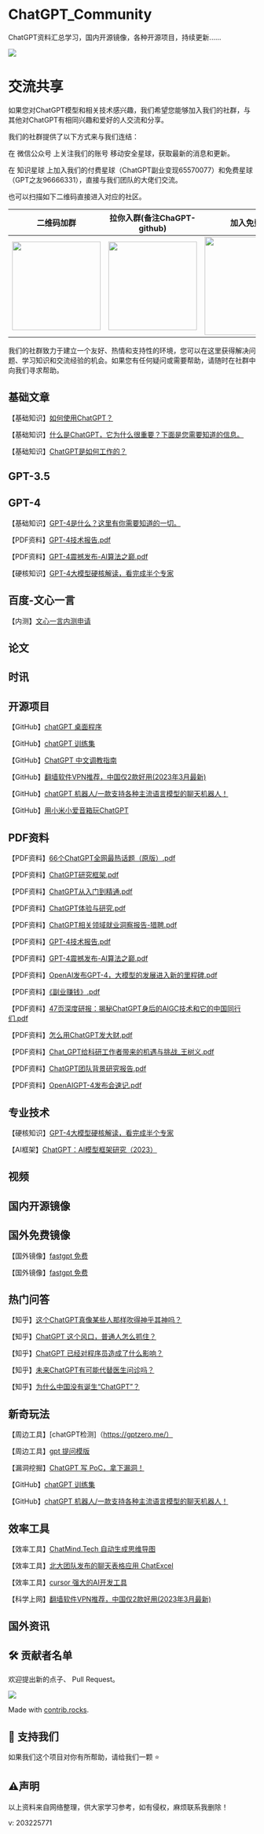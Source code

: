 # ChatGPT_Community
ChatGPT资料汇总学习，国内开源镜像，各种开源项目，持续更新......

![](pic/gpt%E5%8F%91%E5%B1%95%E5%8E%86%E7%A8%8B.png)

# 交流共享

如果您对ChatGPT模型和相关技术感兴趣，我们希望您能够加入我们的社群，与其他对ChatGPT有相同兴趣和爱好的人交流和分享。

我们的社群提供了以下方式来与我们连结：

在 微信公众号 上关注我们的账号 移动安全星球，获取最新的消息和更新。

在 知识星球 上加入我们的付费星球（ChatGPT副业变现65570077）和免费星球（GPT之友96666331），直接与我们团队的大佬们交流。

也可以扫描如下二维码直接进入对应的社区。

|  二维码加群  | 拉你入群(备注ChaGPT-github)  | 加入免费星球| 加入付费星球 |
|  ----  | ----  | ----  | ----  |
| <img src="pic/gpt账号.jpg" width="180" />  | <img src="pic/小号微信二维码.jpg" width="180"/> | <img src="pic/GPT之友.jpg" width="200" /> | <img src="pic/gpt付费星球.jpg" width="200" /> | 

我们的社群致力于建立一个友好、热情和支持性的环境，您可以在这里获得解决问题、学习知识和交流经验的机会。如果您有任何疑问或需要帮助，请随时在社群中向我们寻求帮助。


## 基础文章
【基础知识】[如何使用ChatGPT？](https://www.zdnet.com/article/how-does-chatgpt-work/)

【基础知识】[什么是ChatGPT，它为什么很重要？下面是您需要知道的信息。](https://www.zdnet.com/article/what-is-chatgpt-and-why-does-it-matter-heres-everything-you-need-to-know/)

【基础知识】[ChatGPT是如何工作的？](https://www.zdnet.com/article/how-does-chatgpt-work/)

## GPT-3.5


## GPT-4
【基础知识】[GPT-4是什么？这里有你需要知道的一切。](https://www.zdnet.com/article/what-is-gpt-4-heres-everything-you-need-to-know/)

【PDF资料】[GPT-4技术报告.pdf](PDF资料/GPT-4技术报告.pdf) 

【PDF资料】[GPT-4震撼发布-AI算法之巅.pdf](PDF资料/GPT-4震撼发布-AI算法之巅.pdf) 

【硬核知识】[GPT-4大模型硬核解读，看完成半个专家](https://36kr.com/p/2196628560234373)

## 百度-文心一言
【内测】[文心一言内测申请](https://yiyan.baidu.com/welcome)

## 论文

## 时讯

## 开源项目
【GitHub】[chatGPT 桌面程序](https://github.com/lencx/ChatGPT)

【GitHub】[chatGPT 训练集](https://github.com/f/awesome-chatgpt-prompts)

【GitHub】[ChatGPT 中文调教指南](https://github.com/PlexPt/awesome-chatgpt-prompts-zh)

【GitHub】[翻墙软件VPN推荐，中国仅2款好用(2023年3月最新)](https://github.com/vpncn/vpncn.github.io)

【GitHub】[chatGPT 机器人/一款支持各种主流语言模型的聊天机器人！](https://github.com/lss233/chatgpt-mirai-qq-bot)

【GitHub】[用小米小爱音箱玩ChatGPT](https://github.com/yihong0618/xiaogpt)


## PDF资料
【PDF资料】[66个ChatGPT全网最热话题（原版）.pdf](PDF资料/66个ChatGPT全网最热话题（原版）.pdf) 

【PDF资料】[ChatGPT研究框架.pdf](PDF资料/ChatGPT研究框架.pdf) 

【PDF资料】[ChatGPT从入门到精通.pdf](PDF资料/ChatGPT从入门到精通.pdf) 

【PDF资料】[ChatGPT体验与研究.pdf](PDF资料/ChatGPT体验与研究.pdf) 

【PDF资料】[ChatGPT相关领域就业洞察报告-猎聘.pdf](PDF资料/ChatGPT相关领域就业洞察报告-猎聘.pdf) 

【PDF资料】[GPT-4技术报告.pdf](PDF资料/GPT-4技术报告.pdf) 

【PDF资料】[GPT-4震撼发布-AI算法之巅.pdf](PDF资料/GPT-4震撼发布-AI算法之巅.pdf) 

【PDF资料】[OpenAI发布GPT-4，大模型的发展进入新的里程碑.pdf](PDF资料/OpenAI发布GPT-4，大模型的发展进入新的里程碑.pdf) 

【PDF资料】[《副业赚钱》.pdf](PDF资料/《副业赚钱》.pdf) 

【PDF资料】[47页深度研报：揭秘ChatGPT身后的AIGC技术和它的中国同行们.pdf](PDF资料/47页深度研报：揭秘ChatGPT身后的AIGC技术和它的中国同行们.pdf) 

【PDF资料】[怎么用ChatGPT发大财.pdf](PDF资料/怎么用ChatGPT发大财.pdf) 

【PDF资料】[Chat_GPT给科研工作者带来的机遇与挑战_王树义.pdf](PDF资料/Chat_GPT给科研工作者带来的机遇与挑战_王树义.pdf) 

【PDF资料】[ChatGPT团队背景研究报告.pdf](PDF资料/ChatGPT团队背景研究报告.pdf) 

【PDF资料】[OpenAIGPT-4发布会速记.pdf](PDF资料/OpenAIGPT-4发布会速记.pdf) 


## 专业技术
【硬核知识】[GPT-4大模型硬核解读，看完成半个专家](https://36kr.com/p/2196628560234373)

【AI框架】[ChatGPT：AI模型框架研究（2023）](https://mp.weixin.qq.com/s/Y5PLdKWZbKPzz0yWFfAxrw)

## 视频

## 国内开源镜像

## 国外免费镜像
【国外镜像】[fastgpt 免费](https://fastgpt.app/)

【国外镜像】[fastgpt 免费](https://fastgpt.one/)

## 热门问答
【知乎】[这个ChatGPT真像某些人那样吹得神乎其神吗？](https://www.zhihu.com/question/584515782/answer/2941332462)

【知乎】[ChatGPT 这个风口，普通人怎么抓住？](https://www.zhihu.com/question/582326598/answer/2881959954)

【知乎】[ChatGPT 已经对程序员造成了什么影响？](https://www.zhihu.com/question/579037511/answer/2881633943)

【知乎】[未来ChatGPT有可能代替医生问诊吗？](https://www.zhihu.com/question/580801093/answer/2919839663)

【知乎】[为什么中国没有诞生“ChatGPT”？](https://www.zhihu.com/question/583138475/answer/2967932985)

## 新奇玩法
【周边工具】[chatGPT检测]（https://gptzero.me/）

【周边工具】[gpt 提问模版](https://flowgpt.com/)

【漏洞挖掘】[ChatGPT 写 PoC，拿下漏洞！](https://www.freebuf.com/articles/network/361896.html)

【GitHub】[chatGPT 训练集](https://github.com/f/awesome-chatgpt-prompts)

【GitHub】[chatGPT 机器人/一款支持各种主流语言模型的聊天机器人！](https://github.com/lss233/chatgpt-mirai-qq-bot)

## 效率工具
【效率工具】[ChatMind.Tech 自动生成思维导图](https://www.chatmind.tech/%E8%87%AA%E5%8A%A8%E7%94%9F%E6%88%90%E6%80%9D%E7%BB%B4%E5%AF%BC%E5%9B%BE)

【效率工具】[北大团队发布的聊天表格应用 ChatExcel](https://chatexcel.com/convert)

【效率工具】[cursor 强大的AI开发工具](https://www.cursor.so/)

【科学上网】[翻墙软件VPN推荐，中国仅2款好用(2023年3月最新)](https://github.com/vpncn/vpncn.github.io)



## 国外资讯


## 🛠 贡献者名单 
欢迎提出新的点子、 Pull Request。  

<a href="https://github.com/Andy0619/ChatGPT_Community/graphs/contributors">
  <img src="https://contrib.rocks/image?repo=Andy0619/ChatGPT_Community" />
</a>

Made with [contrib.rocks](https://contrib.rocks).

## 💪 支持我们

如果我们这个项目对你有所帮助，请给我们一颗 ⭐️


## ⚠️声明

以上资料来自网络整理，供大家学习参考，如有侵权，麻烦联系我删除！

v: 203225771